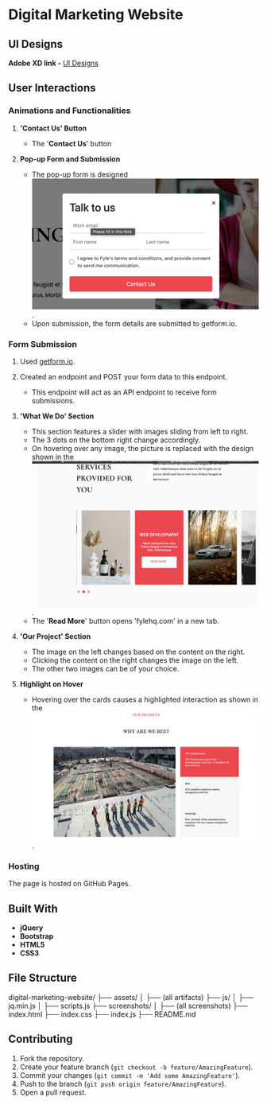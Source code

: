 # Digital Marketing Website

## UI Designs

**Adobe XD link -** [UI Designs](https://xd.adobe.com/view/62beadb2-fac2-491b-90d9-5bc90d77ae70-37ed/)

## User Interactions

### Animations and Functionalities

1. **'Contact Us' Button**

   - The '**Contact Us**' button

2. **Pop-up Form and Submission**
   - The pop-up form is designed ![img](./screenshot/contact.png).
   - Upon submission, the form details are submitted to getform.io.

### Form Submission

1. Used [getform.io](http://getform.io/).
2. Created an endpoint and POST your form data to this endpoint.

   - This endpoint will act as an API endpoint to receive form submissions.

3. **'What We Do' Section**

   - This section features a slider with images sliding from left to right.
   - The 3 dots on the bottom right change accordingly.
   - On hovering over any image, the picture is replaced with the design shown in the ![service](./screenshot/service.png).
   - The '**Read More**' button opens 'fylehq.com' in a new tab.

4. **'Our Project' Section**
   - The image on the left changes based on the content on the right.
   - Clicking the content on the right changes the image on the left.
   - The other two images can be of your choice.
5. **Highlight on Hover**
   - Hovering over the cards causes a highlighted interaction as shown in the ![project](./screenshot/project.png).

### Hosting

The page is hosted on GitHub Pages.

## Built With

- **jQuery**
- **Bootstrap**
- **HTML5**
- **CSS3**

## File Structure

digital-marketing-website/
├── assets/
│ ├── (all artifacts)
├── js/
│ ├── jq.min.js
│ ├── scripts.js
├── screenshots/
│ ├── (all screenshots)
├── index.html
├── index.css
├── index.js
├── README.md

## Contributing

1. Fork the repository.
2. Create your feature branch (`git checkout -b feature/AmazingFeature`).
3. Commit your changes (`git commit -m 'Add some AmazingFeature'`).
4. Push to the branch (`git push origin feature/AmazingFeature`).
5. Open a pull request.
